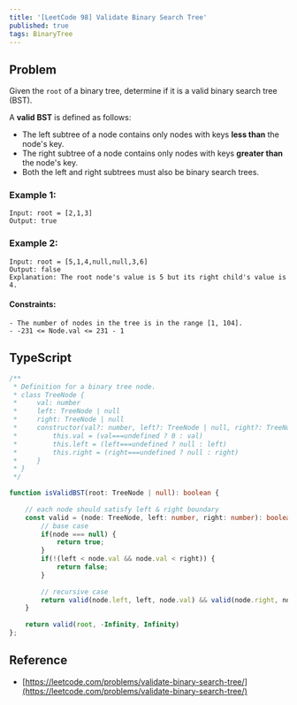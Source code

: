 ```yaml
---
title: '[LeetCode 98] Validate Binary Search Tree'
published: true
tags: BinaryTree
---
```


## Problem

Given the `root` of a binary tree, determine if it is a valid binary search tree (BST).

A **valid BST** is defined as follows:

- The left subtree of a node contains only nodes with keys **less than** the node's key.
- The right subtree of a node contains only nodes with keys **greater than** the node's key.
- Both the left and right subtrees must also be binary search trees.
 
### Example 1:

```
Input: root = [2,1,3]
Output: true
```

### Example 2:

```
Input: root = [5,1,4,null,null,3,6]
Output: false
Explanation: The root node's value is 5 but its right child's value is 4.
```

#### Constraints:

```
- The number of nodes in the tree is in the range [1, 104].
- -231 <= Node.val <= 231 - 1
```

## TypeScript

```typescript
/**
 * Definition for a binary tree node.
 * class TreeNode {
 *     val: number
 *     left: TreeNode | null
 *     right: TreeNode | null
 *     constructor(val?: number, left?: TreeNode | null, right?: TreeNode | null) {
 *         this.val = (val===undefined ? 0 : val)
 *         this.left = (left===undefined ? null : left)
 *         this.right = (right===undefined ? null : right)
 *     }
 * }
 */

function isValidBST(root: TreeNode | null): boolean {
    
    // each node should satisfy left & right boundary
    const valid = (node: TreeNode, left: number, right: number): boolean => {
        // base case
        if(node === null) {
            return true;
        }
        if(!(left < node.val && node.val < right)) {
            return false;
        }
        
        // recursive case
        return valid(node.left, left, node.val) && valid(node.right, node.val, right)
    }
    
    return valid(root, -Infinity, Infinity)
};
```

## Reference

- [https://leetcode.com/problems/validate-binary-search-tree/](https://leetcode.com/problems/validate-binary-search-tree/)